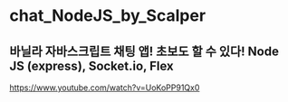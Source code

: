 # chat_NodeJS_by_Scalper

## 바닐라 자바스크립트 채팅 앱! 초보도 할 수 있다! Node JS (express), Socket.io, Flex

https://www.youtube.com/watch?v=UoKoPP91Qx0
